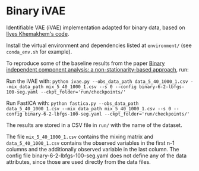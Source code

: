 # Binary iVAE
Identifiable VAE (iVAE) implementation adapted for binary data, based on [Ilyes Khemakhem's code](https://github.com/ilkhem/icebeem/tree/master/models/ivae).

Install the virtual environment and dependencies listed at `environment/` (see `conda_env.sh` for example).


To reproduce some of the baseline results from the paper [Binary independent component analysis: a non-stationarity-based approach](https://proceedings.mlr.press/v180/hyttinen22a.html), run:

Run the iVAE with:
`python ivae.py --obs_data_path data_5_40_1000_1.csv --mix_data_path mix_5_40_1000_1.csv --s 0 --config binary-6-2-lbfgs-100-seg.yaml --ckpt_folder='run/checkpoints/'`

Run FastICA with:
`python fastica.py --obs_data_path data_5_40_1000_1.csv --mix_data_path mix_5_40_1000_1.csv --s 0 --config binary-6-2-lbfgs-100-seg.yaml --ckpt_folder='run/checkpoints/'`

The results are stored in a CSV file in `run/` with the name of the dataset.

The file `mix_5_40_1000_1.csv` contains the mixing matrix and `data_5_40_1000_1.csv` contains the observed variables in the first n-1 columns and the additionally observed variable in the last column. The config file binary-6-2-lbfgs-100-seg.yaml does not define any of the data attributes, since those are used directly from the data files.
